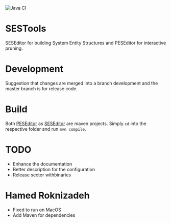 ![Java CI](https://github.com/aeronautical-informatics/SESTools/workflows/Java%20CI/badge.svg)

# SESTools
SESEditor for building System Entity Structures and PESEditor for interactive pruning.

# Development
Suggestion that changes are merged into a branch development and the master branch is for release code.

# Build

Both [PESEditor](PESEditor) as [SESEditor](SESEditor) are maven projects.
Simply `cd` into the respective folder and run `mvn compile`.

# TODO
* Enhance the documentation
* Better description for the configuration
* Release sector withbinaries

# Hamed Roknizadeh

+ Fixed to run on MacOS
+ Add Maven for dependencies
